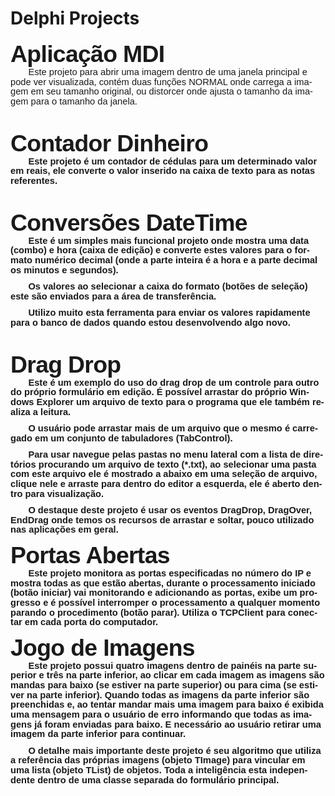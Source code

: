 # Delphi Projects
<html>

<head>
<meta http-equiv=Content-Type content="text/html; charset=windows-1252">
<meta name=Generator content="Microsoft Word 15 (filtered)">
<style>
<!--
 /* Font Definitions */
 @font-face
	{font-family:"Cambria Math";
	panose-1:2 4 5 3 5 4 6 3 2 4;}
@font-face
	{font-family:"Calibri Light";
	panose-1:2 15 3 2 2 2 4 3 2 4;}
@font-face
	{font-family:Calibri;
	panose-1:2 15 5 2 2 2 4 3 2 4;}
 /* Style Definitions */
 p.MsoNormal, li.MsoNormal, div.MsoNormal
	{margin-top:0cm;
	margin-right:0cm;
	margin-bottom:8.0pt;
	margin-left:0cm;
	line-height:107%;
	font-size:11.0pt;
	font-family:"Calibri",sans-serif;}
p.MsoTitle, li.MsoTitle, div.MsoTitle
	{mso-style-link:"Título Char";
	margin:0cm;
	margin-bottom:.0001pt;
	font-size:28.0pt;
	font-family:"Calibri Light",sans-serif;
	letter-spacing:-.5pt;}
p.MsoTitleCxSpFirst, li.MsoTitleCxSpFirst, div.MsoTitleCxSpFirst
	{mso-style-link:"Título Char";
	margin:0cm;
	margin-bottom:.0001pt;
	font-size:28.0pt;
	font-family:"Calibri Light",sans-serif;
	letter-spacing:-.5pt;}
p.MsoTitleCxSpMiddle, li.MsoTitleCxSpMiddle, div.MsoTitleCxSpMiddle
	{mso-style-link:"Título Char";
	margin:0cm;
	margin-bottom:.0001pt;
	font-size:28.0pt;
	font-family:"Calibri Light",sans-serif;
	letter-spacing:-.5pt;}
p.MsoTitleCxSpLast, li.MsoTitleCxSpLast, div.MsoTitleCxSpLast
	{mso-style-link:"Título Char";
	margin:0cm;
	margin-bottom:.0001pt;
	font-size:28.0pt;
	font-family:"Calibri Light",sans-serif;
	letter-spacing:-.5pt;}
a:link, span.MsoHyperlink
	{color:#0563C1;
	text-decoration:underline;}
a:visited, span.MsoHyperlinkFollowed
	{color:#954F72;
	text-decoration:underline;}
span.TtuloChar
	{mso-style-name:"Título Char";
	mso-style-link:Título;
	font-family:"Calibri Light",sans-serif;
	letter-spacing:-.5pt;}
.MsoChpDefault
	{font-family:"Calibri",sans-serif;}
.MsoPapDefault
	{margin-bottom:8.0pt;
	line-height:107%;}
@page WordSection1
	{size:595.3pt 841.9pt;
	margin:70.85pt 63.7pt 70.85pt 2.0cm;}
div.WordSection1
	{page:WordSection1;}
-->
</style>

</head>

<body lang=PT-BR link="#0563C1" vlink="#954F72">

<div class=WordSection1>

<p class=MsoTitle><b>Aplicação MDI</b></p>

<p class=MsoNormal style='text-indent:21.3pt'>Este projeto para abrir uma
imagem dentro de uma janela principal e pode ver visualizada, contém duas
funções NORMAL onde carrega a imagem em seu tamanho original, ou distorcer onde
ajusta o tamanho da imagem para o tamanho da janela.</p>

<p class=MsoNormal>&nbsp;</p>

<p class=MsoTitle><b>Contador Dinheiro<b></p>

<p class=MsoNormal style='text-indent:21.3pt'>Este projeto é um contador de cédulas
para um determinado valor em reais, ele converte o valor inserido na caixa de texto
para as notas referentes.</p>

<p class=MsoNormal>&nbsp;</p>

<p class=MsoTitle><b>Conversões DateTime</b></p>

<p class=MsoNormal style='text-indent:21.3pt'>Este é um simples mais funcional
projeto onde mostra uma data (combo) e hora (caixa de edição) e converte estes
valores para o formato numérico decimal (onde a parte inteira é a hora e a
parte decimal os minutos e segundos). </p>

<p class=MsoNormal style='text-indent:21.3pt'>Os valores ao selecionar a caixa
do formato (botões de seleção) este são enviados para a área de transferência.</p>

<p class=MsoNormal style='text-indent:21.3pt'>Utilizo muito esta ferramenta
para enviar os valores rapidamente para o banco de dados quando estou
desenvolvendo algo novo.</p>

<p class=MsoNormal>&nbsp;</p>

<p class=MsoTitle><b>Drag Drop</b></p>

<p class=MsoNormal style='text-indent:21.3pt'>Este é um exemplo do uso do drag
drop de um controle para outro do próprio formulário em edição. É possível
arrastar do próprio Windows Explorer um arquivo de texto para o programa que
ele também realiza a leitura.</p>

<p class=MsoNormal style='text-indent:21.3pt'>O usuário pode arrastar mais de
um arquivo que o mesmo é carregado em um conjunto de tabuladores (TabControl).</p>

<p class=MsoNormal style='text-indent:21.3pt'>Para usar navegue pelas pastas no
menu lateral com a lista de diretórios procurando um arquivo de texto (*.txt),
ao selecionar uma pasta com este arquivo ele é mostrado a abaixo em uma seleção
de arquivo, clique nele e arraste para dentro do editor a esquerda, ele é
aberto dentro para visualização. </p>

<p class=MsoNormal style='text-indent:21.3pt'>O destaque deste projeto é usar
os eventos DragDrop, DragOver, EndDrag onde temos os recursos de arrastar e
soltar, pouco utilizado nas aplicações em geral.</p>

<p class=MsoTitle><b>Portas Abertas</b></p>

<p class=MsoNormal style='text-indent:21.3pt'>Este projeto monitora as portas
especificadas no número do IP e mostra todas as que estão abertas, durante o
processamento iniciado (botão iniciar) vai monitorando e adicionando as portas,
exibe um progresso e é possível interromper o processamento a qualquer momento
parando o procedimento (botão parar). Utiliza o TCPClient para conectar em cada
porta do computador.</p>

<p class=MsoTitle><b>Jogo de Imagens</b></p>

<p class=MsoNormal style='text-indent:21.3pt'>Este projeto possui quatro
imagens dentro de painéis na parte superior e três na parte inferior, ao clicar
em cada imagem as imagens são mandas para baixo (se estiver na parte superior)
ou para cima (se estiver na parte inferior). Quando todas as imagens da parte inferior
são preenchidas e, ao tentar mandar mais uma imagem para baixo é exibida uma
mensagem para o usuário de erro informando que todas as imagens já foram
enviadas para baixo. E necessário ao usuário retirar uma imagem da parte
inferior para continuar.</p>

<p class=MsoNormal style='text-indent:21.3pt'>O detalhe mais importante deste
projeto é seu algoritmo que utiliza a referência das próprias imagens (objeto
TImage) para vincular em uma lista (objeto TList) de objetos. Toda a
inteligência esta independente dentro de uma classe separada do formulário
principal.</p>

<p class=MsoNormal>&nbsp;</p>

<p class=MsoNormal>&nbsp;</p>

<p class=MsoNormal>&nbsp;</p>


</div>

</body>

</html>
